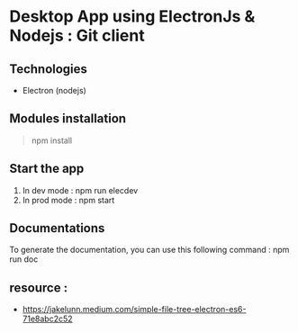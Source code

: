 # Desktop App using ElectronJs & Nodejs : Git client

## Technologies

- Electron (nodejs)

## Modules installation

> npm install

## Start the app

1. In dev mode  : npm run elecdev
2. In prod mode : npm start

## Documentations

To generate the documentation, you can use this following command : npm run doc

## resource : 

- https://jakelunn.medium.com/simple-file-tree-electron-es6-71e8abc2c52